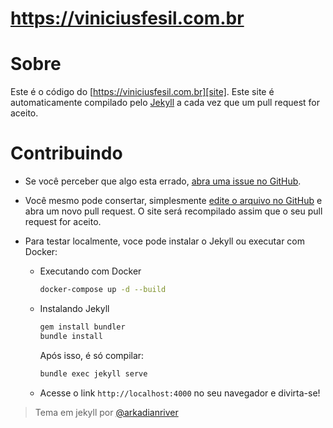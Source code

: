 # https://viniciusfesil.com.br


Sobre
============

Este é o código do [https://viniciusfesil.com.br][site]. Este site é automaticamente compilado pelo [Jekyll][jekyll] a cada vez que um pull request for aceito.

 [site]:   https://viniciusfesil.com.br
 [jekyll]: https://github.com/mojombo/jekyll


Contribuindo
============

 * Se você perceber que algo esta errado, [abra uma issue no GitHub][issue].

 * Você mesmo pode consertar, simplesmente [edite o arquivo no GitHub][edit] e abra um novo pull request. O site será recompilado assim que o seu pull request for aceito.

 * Para testar localmente, voce pode instalar o Jekyll ou executar com Docker:

    * Executando com Docker

        ```bash
        docker-compose up -d --build
        ```

    * Instalando Jekyll

        ```bash
        gem install bundler
        bundle install
        ```

        Após isso, é só compilar:

        ```bash
        bundle exec jekyll serve
        ```

    * Acesse o link `http://localhost:4000` no seu navegador e divirta-se!
    

 [issue]: https://github.com/php-fig/php-fig.github.com/issues
 [edit]:  https://github.com/blog/905-edit-like-an-ace


>Tema em jekyll por [@arkadianriver](https://github.com/arkadianriver/spectral/)
